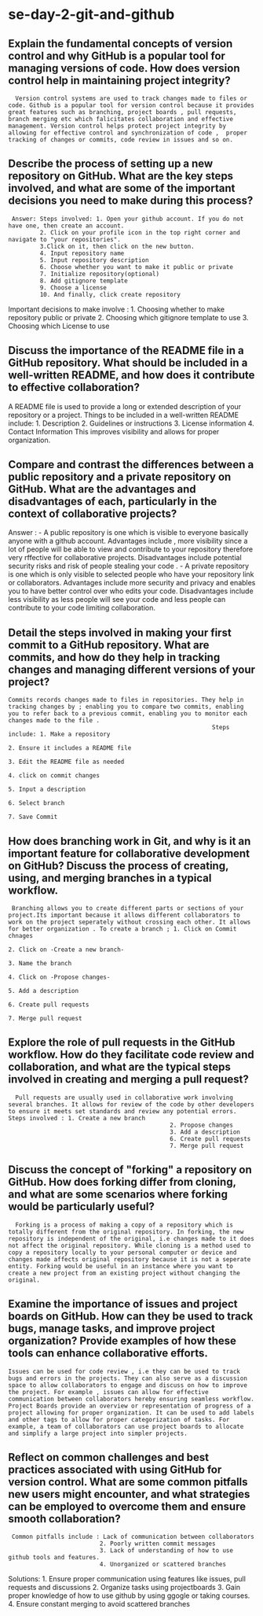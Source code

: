 # se-day-2-git-and-github
## Explain the fundamental concepts of version control and why GitHub is a popular tool for managing versions of code. How does version control help in maintaining project integrity?
     
      Version control systems are used to track changes made to files or code. Github is a popular tool for version control because it provides great features such as branching, project boards , pull requests, branch merging etc which falicitates collaboration and effective management. Version control helps protect project integrity by allowing for effective control and synchronization of code ,  proper tracking of changes or commits, code review in issues and so on.

## Describe the process of setting up a new repository on GitHub. What are the key steps involved, and what are some of the important decisions you need to make during this process?
   
     Answer: Steps involved: 1. Open your github account. If you do not have one, then create an account.
             2. Click on your profile icon in the top right corner and navigate to "your repositories".
             3.Click on it, then click on the new button.
             4. Input repository name
             5. Input repository description 
             6. Choose whether you want to make it public or private
             7. Initialize repository(optional)
             8. Add gitignore template
             9. Choose a license 
             10. And finally, click create repository
Important decisions to make involve : 
    1. Choosing whether to make repository public or private
    2. Choosing which gitignore template to use
    3. Choosing which License to use
## Discuss the importance of the README file in a GitHub repository. What should be included in a well-written README, and how does it contribute to effective collaboration?
 
  A README file is used to provide a long or extended description of your repository or a project. 
  Things to be included in a well-written README include:
       1. Description
       2. Guidelines or instructions
       3. License information
       4. Contact Information
This improves visibility and allows for proper organization.

## Compare and contrast the differences between a public repository and a private repository on GitHub. What are the advantages and disadvantages of each, particularly in the context of collaborative projects?
   
   Answer : - A public repository is one which is visible to everyone basically anyone with a github account. 
              Advantages include , more visibility since a lot of people will be able to view  and contribute to your repository therefore very rffective for collaborative projects.
              Disadvantages include potential security risks and risk of people stealing your code .
           -  A private repository is one which is only visible to selected people who have your repository link or collaborators.
               Advantages include more security and privacy and enables you to have better control over who edits your code.
               Disadvantages include less visibility as less people will see your code and less people can contribute to your code limiting collaboration.

## Detail the steps involved in making your first commit to a GitHub repository. What are commits, and how do they help in tracking changes and managing different versions of your project?
    
    Commits records changes made to files in repositories. They help in tracking changes by ; enabling you to compare two commits, enabling you to refer back to a previous commit, enabling you to monitor each changes made to the file . 
                                                              Steps include: 1. Make a repository
                                                                             2. Ensure it includes a README file 
                                                                             3. Edit the README file as needed
                                                                             4. click on commit changes
                                                                             5. Input a description
                                                                             6. Select branch
                                                                             7. Save Commit
     


## How does branching work in Git, and why is it an important feature for collaborative development on GitHub? Discuss the process of creating, using, and merging branches in a typical workflow.
     Branching allows you to create different parts or sections of your project.Its important because it allows different collaborators to work on the project seperately without crossing each other. It allows for better organization . To create a branch ; 1. Click on Commit chnages
                                                                                      2. Click on -Create a new branch-
                                                                                      3. Name the branch
                                                                                      4. Click on -Propose changes-
                                                                                      5. Add a description
                                                                                      6. Create pull requests
                                                                                      7. Merge pull request

## Explore the role of pull requests in the GitHub workflow. How do they facilitate code review and collaboration, and what are the typical steps involved in creating and merging a pull request? 
    
      Pull requests are usually used in collaborative work involving several branches. It allows for review of the code by other developers to ensure it meets set standards and review any potential errors. Steps involved : 1. Create a new branch
                                                  2. Propose changes
                                                  3. Add a description 
                                                  6. Create pull requests
                                                  7. Merge pull request

## Discuss the concept of "forking" a repository on GitHub. How does forking differ from cloning, and what are some scenarios where forking would be particularly useful?
      
      Forking is a process of making a copy of a repository which is totally different from the original repository. In forking, the new repository is independent of the original, i.e changes made to it does not affect the original repository. While cloning is a method used to copy a repository locally to your personal computer or device and changes made affects original repository because it is not a seperate entity. Forking would be useful in an instance where you want to create a new project from an existing project without changing the original.

## Examine the importance of issues and project boards on GitHub. How can they be used to track bugs, manage tasks, and improve project organization? Provide examples of how these tools can enhance collaborative efforts.
  
    Issues can be used for code review , i.e they can be used to track bugs and errors in the projects. They can also serve as a discussion space to allow collaborators to engage and discuss on how to improve the project. For example , issues can allow for effective communication between collaborators hereby ensuring seamless workflow.
    Project Boards provide an overview or representation of progress of a project allowing for proper organization. It can be used to add labels and other tags to allow for proper categorization of tasks. For example, a team of collaborators can use project boards to allocate and simplify a large project into simpler projects.

## Reflect on common challenges and best practices associated with using GitHub for version control. What are some common pitfalls new users might encounter, and what strategies can be employed to overcome them and ensure smooth collaboration?
  
     Common pitfalls include : Lack of communication between collaborators
                              2. Poorly written commit messages
                              3. Lack of understanding of how to use github tools and features.
                              4. Unorganized or scattered branches
  Solutions: 1. Ensure proper communication using features like issues, pull requests and discussions
           2. Organize tasks using projectboards
           3. Gain proper knowledge of how to use github by using ggogle or taking courses.
           4. Ensure constant merging to avoid scattered branches
